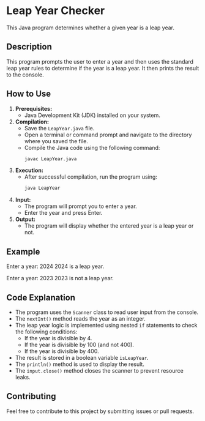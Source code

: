 # Leap Year Checker

This Java program determines whether a given year is a leap year.

## Description

This program prompts the user to enter a year and then uses the standard leap year rules to determine if the year is a leap year. It then prints the result to the console.

## How to Use

1.  **Prerequisites:**
    * Java Development Kit (JDK) installed on your system.
2.  **Compilation:**
    * Save the `LeapYear.java` file.
    * Open a terminal or command prompt and navigate to the directory where you saved the file.
    * Compile the Java code using the following command:
        ```bash
        javac LeapYear.java
        ```
3.  **Execution:**
    * After successful compilation, run the program using:
        ```bash
        java LeapYear
        ```
4.  **Input:**
    * The program will prompt you to enter a year.
    * Enter the year and press Enter.
5.  **Output:**
    * The program will display whether the entered year is a leap year or not.

## Example

Enter a year: 2024
2024 is a leap year.


Enter a year: 2023
2023 is not a leap year.


## Code Explanation

* The program uses the `Scanner` class to read user input from the console.
* The `nextInt()` method reads the year as an integer.
* The leap year logic is implemented using nested `if` statements to check the following conditions:
    * If the year is divisible by 4.
    * If the year is divisible by 100 (and not 400).
    * If the year is divisible by 400.
* The result is stored in a boolean variable `isLeapYear`.
* The `println()` method is used to display the result.
* The `input.close()` method closes the scanner to prevent resource leaks.

## Contributing

Feel free to contribute to this project by submitting issues or pull requests.